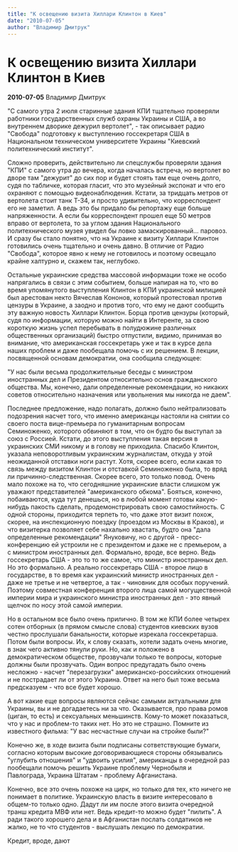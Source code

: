 ```yaml
---
title: "К освещению визита Хиллари Клинтон в Киев"
date: "2010-07-05"
author: "Владимир Дмитрук"
---
```


# К освещению визита Хиллари Клинтон в Киев

**2010-07-05** Владимир Дмитрук

"С самого утра 2 июля старинные здания КПИ тщательно проверяли работники государственных служб охраны Украины и США, а во внутреннем дворике дежурил вертолет", - так описывает радио "Свобода" подготовку к выступлению госсекретаря США в Национальном техническом университете Украины "Киевский политехнический институт".

Сложно проверить, действительно ли спецслужбы проверяли здания "КПИ" с самого утра до вечера, когда началась встреча, но вертолет во дворе там "дежурит" до сих пор и будет стоять там еще очень долго, судя по табличке, которая гласит, что это музейный экспонат и что его охраняют с помощью видеонаблюдения. Кстати, за тридцать метров от вертолета стоит танк Т-34, и просто удивительно, что корреспондент его не заметил. А ведь это бы придало бы репортажу еще больше напряженности. А если бы корреспондент прошел еще 50 метров вправо от вертолета, то за углом здания Национального политехнического музея увидел бы ловко замаскированный... паровоз. И сразу бы стало понятно, что на Украине к визиту Хиллари Клинтон готовились очень тщательно и очень давно. В отличие от Радио "Свобода", которое явно к нему не готовилось и поэтому освещало крайне халтурно и, скажем так, неглубоко.

Остальные украинские средства массовой информации тоже не особо напрягались в связи с этим событием, больше напирая на то, что во время упомянутого выступления Клинтон в КПИ украинской милицией был арестован некто Вячеслав Кононов, который протестовал против цензуры в Украине, а заодно и против того, что ему не дают сообщить эту важную новость Хиллари Клинтон. Борца против цензуры (который, судя по информации, которую можно найти в Интеренте, за свою короткую жизнь успел перебывать в полудюжине различных общественных организаций) быстро отпустили, видимо, принимая во внимание, что американская госсекретарь уже и так в курсе дела наших проблем и даже пообещала помочь с их решением. В лекции, посвященной основам демократии, она сообщила следующее:

"У нас были весьма продолжительные беседы с министром иностранных дел и Президентом относительно основ гражданского общества. Мы, конечно, дали определенные рекомендации, но никаких советов относительно назначения или увольнения мы никогда не даем".

Последнее предложение, надо полагать, должно было нейтрализовать подозрения насчет того, что именно американцы настояли на снятии со своего поста вице-премьера по гуманитарным вопросам Семиноженко, которого обвиняют в том, что он будто бы выступал за союз с Россией. Кстати, до этого выступления такая версия в украинских СМИ никому и в голову не приходила. Спасибо Клинтон, указала неповоротливым украинским журналистам, откуда у этой неожиданной отставки ноги растут. Хотя, скорее всего, если какая то связь между визитом Клинтон и отставкой Семиноженко была, то вряд ли причинно-следственная. Скорее всего, это только повод. Очень мало похоже на то, что сегодняшние украинские власти слишком уж уважают представителей "американского обкома". Бояться, конечно, побаиваются, куда тут денешься, но в любой момент готовы какую-нибудь пакость сделать, продемонстрировать свою самостийность. С одной стороны, приходится терпеть то, что даже этот визит похож, скорее, на инспекционную поездку (проездом из Москвы в Краков), и что визитерка позволяет себе нахально хвастать, будто она "дала определенные рекомендации" Януковичу, но с другой - пресс-конференцию ей устроили не с президентом и даже не с премьером, а с министром иностранных дел. Формально, вроде, все верно. Ведь госсекретарь США - это то то же самое, что министр иностранных дел. Но это формально. А реально госсекретарь США - второе лицо в государстве, в то время как украинский министр иностранных дел - даже не третье и не четвертое, а так - чиновник для особых поручений. Поэтому совместная конференция второго лица самой могущественной империи мира и украинского министра иностранных дел - это явный щелчок по носу этой самой империи.

Но в остальном все было очень прилично. В том же КПИ более четырех сотен отборных (в прямом смысле слова) студентов киевских вузов честно прослушали банальности, которые изрекала госсекретарша. Потом были вопросы. Их, к слову сказать, хотели задать очень многие, в знак чего активно тянули руки. Но, как и положено в демократическом обществе, прозвучали только те вопросы, которые должны были прозвучать. Один вопрос предугадать было очень несложно - насчет "перезагрузки" американско-российских отношений и не пострадает ли от этого Украина. Ответ на него был тоже весьма предсказуем - что все будет хорошо.

А вот какие еще вопросы являются сейчас самыми актуальными для Украины, вы и не догадаетесь ни за что. Оказывается, про права ромов (циган, то есть) и сексуальных меньшинств. Кому-то может показаться, что у нас и проблем-то таких нет. Но это не страшно. Помните из известного фильма: "У вас несчастные случаи на стройке были?"

Конечно же, в ходе визита были подписаны сответствующие бумаги, согласно которым высокие договоривающиеся стороны обязывались "углубить отношения" и "удвоить усилия", американцы в очередной раз пообещали помочь решить Украине проблему Чернобыля и Павлограда, Украина Штатам - проблему Афганистана.

Конечно, все это очень похоже на цирк, но только для тех, кто ничего не понимает в политике. Украинскую власть в визите интересовало в общем-то только одно. Дадут ли им после этого визита очередной транш кредита МВФ или нет. Ведь кредит-то можно будет "пилить". А ради такого хорошего дела и в Афганистан послать солдатиков не жалко, не то что студентов - выслушать лекцию по демократии.

Кредит, вроде, дают